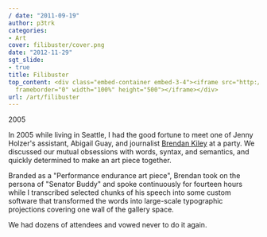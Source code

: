 ```yaml
---
/ date: "2011-09-19"
author: p3trk
categories:
- Art
cover: filibuster/cover.png
date: "2012-11-29"
sgt_slide:
- true
title: Filibuster
top_content: <div class="embed-container embed-3-4"><iframe src="http://player.vimeo.com/video/22527248?title=0&amp;byline=0&amp;portrait=0&amp;autoplay=1"
  frameborder="0" width="100%" height="500"></iframe></div>
url: /art/filibuster
---
```


2005


In 2005 while living in Seattle, I had the good fortune to meet one of Jenny Holzer's assistant, Abigail Guay, and journalist <a href="http://www.thestranger.com/authors/1124/brendan-kiley" target="_blank">Brendan Kiley</a> at a party. We discussed our mutual obsessions with words, syntax, and semantics, and quickly determined to make an art piece together.

Branded as a "Performance endurance art piece", Brendan took on the persona of "Senator Buddy" and spoke continuously for fourteen hours while I transcribed selected chunks of his speech into some custom software that transformed the words into large-scale typographic projections covering one wall of the gallery space.

We had dozens of attendees and vowed never to do it again.
